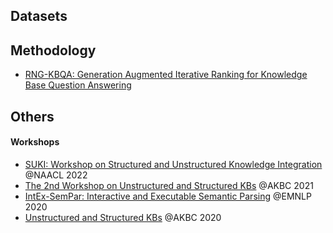 ## Datasets


## Methodology

- [RNG-KBQA: Generation Augmented Iterative Ranking for Knowledge Base Question Answering](https://arxiv.org/abs/2109.08678)

## Others

#### Workshops
- [SUKI: Workshop on Structured and Unstructured Knowledge Integration](https://suki-workshop.github.io/) @NAACL 2022
- [The 2nd Workshop on Unstructured and Structured KBs](https://uskb-workshop.github.io/) @AKBC 2021
- [IntEx-SemPar: Interactive and Executable Semantic Parsing](https://intex-sempar.github.io/) @EMNLP 2020
- [Unstructured and Structured KBs](https://uskb-workshop.github.io/2020/) @AKBC 2020
